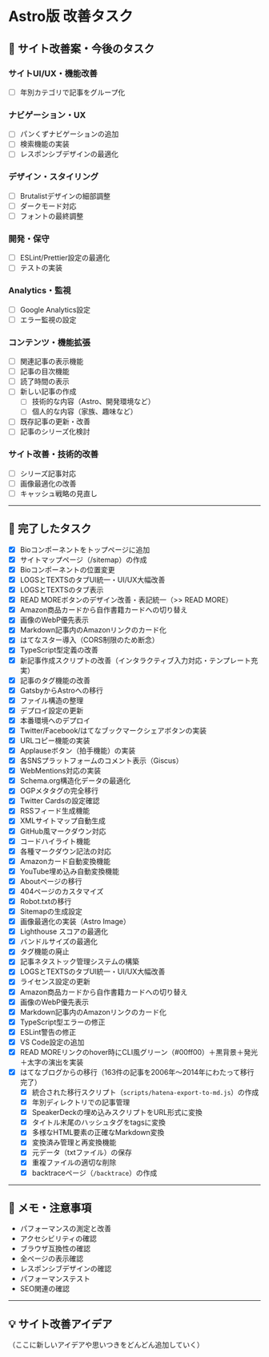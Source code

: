 # Astro版 改善タスク

## 🎯 サイト改善案・今後のタスク

### サイトUI/UX・機能改善
- [ ] 年別カテゴリで記事をグループ化

### ナビゲーション・UX
- [ ] パンくずナビゲーションの追加
- [ ] 検索機能の実装
- [ ] レスポンシブデザインの最適化

### デザイン・スタイリング
- [ ] Brutalistデザインの細部調整
- [ ] ダークモード対応
- [ ] フォントの最終調整

### 開発・保守
- [ ] ESLint/Prettier設定の最適化
- [ ] テストの実装

### Analytics・監視
- [ ] Google Analytics設定
- [ ] エラー監視の設定

### コンテンツ・機能拡張
- [ ] 関連記事の表示機能
- [ ] 記事の目次機能
- [ ] 読了時間の表示
- [ ] 新しい記事の作成
  - [ ] 技術的な内容（Astro、開発環境など）
  - [ ] 個人的な内容（家族、趣味など）
- [ ] 既存記事の更新・改善
- [ ] 記事のシリーズ化検討

### サイト改善・技術的改善
- [ ] シリーズ記事対応
- [ ] 画像最適化の改善
- [ ] キャッシュ戦略の見直し

---

## 🎉 完了したタスク

- [x] Bioコンポーネントをトップページに追加
- [x] サイトマップページ（/sitemap）の作成
- [x] Bioコンポーネントの位置変更
- [x] LOGSとTEXTSのタブUI統一・UI/UX大幅改善
- [x] LOGSとTEXTSのタブ表示
- [x] READ MOREボタンのデザイン改善・表記統一（>> READ MORE）
- [x] Amazon商品カードから自作書籍カードへの切り替え
- [x] 画像のWebP優先表示
- [x] Markdown記事内のAmazonリンクのカード化
- [x] はてなスター導入（CORS制限のため断念）
- [x] TypeScript型定義の改善
- [x] 新記事作成スクリプトの改善（インタラクティブ入力対応・テンプレート充実）
- [x] 記事のタグ機能の改善
- [x] GatsbyからAstroへの移行
- [x] ファイル構造の整理
- [x] デプロイ設定の更新
- [x] 本番環境へのデプロイ
- [x] Twitter/Facebook/はてなブックマークシェアボタンの実装
- [x] URLコピー機能の実装
- [x] Applauseボタン（拍手機能）の実装
- [x] 各SNSプラットフォームのコメント表示（Giscus）
- [x] WebMentions対応の実装
- [x] Schema.org構造化データの最適化
- [x] OGPメタタグの完全移行
- [x] Twitter Cardsの設定確認
- [x] RSSフィード生成機能
- [x] XMLサイトマップ自動生成
- [x] GitHub風マークダウン対応
- [x] コードハイライト機能
- [x] 各種マークダウン記法の対応
- [x] Amazonカード自動変換機能
- [x] YouTube埋め込み自動変換機能
- [x] Aboutページの移行
- [x] 404ページのカスタマイズ
- [x] Robot.txtの移行
- [x] Sitemapの生成設定
- [x] 画像最適化の実装（Astro Image）
- [x] Lighthouse スコアの最適化
- [x] バンドルサイズの最適化
- [x] タグ機能の廃止
- [x] 記事ネタストック管理システムの構築
- [x] LOGSとTEXTSのタブUI統一・UI/UX大幅改善
- [x] ライセンス設定の更新
- [x] Amazon商品カードから自作書籍カードへの切り替え
- [x] 画像のWebP優先表示
- [x] Markdown記事内のAmazonリンクのカード化
- [x] TypeScript型エラーの修正
- [x] ESLint警告の修正
- [x] VS Code設定の追加
- [x] READ MOREリンクのhover時にCLI風グリーン（#00ff00）＋黒背景＋発光＋太字の演出を実装
- [x] はてなブログからの移行（163件の記事を2006年〜2014年にわたって移行完了）
  - [x] 統合された移行スクリプト（`scripts/hatena-export-to-md.js`）の作成
  - [x] 年別ディレクトリでの記事管理
  - [x] SpeakerDeckの埋め込みスクリプトをURL形式に変換
  - [x] タイトル末尾のハッシュタグをtagsに変換
  - [x] 多様なHTML要素の正確なMarkdown変換
  - [x] 変換済み管理と再変換機能
  - [x] 元データ（txtファイル）の保存
  - [x] 重複ファイルの適切な削除
  - [x] backtraceページ（`/backtrace`）の作成

---

## 📝 メモ・注意事項

- パフォーマンスの測定と改善
- アクセシビリティの確認
- ブラウザ互換性の確認
- 全ページの表示確認
- レスポンシブデザインの確認
- パフォーマンステスト
- SEO関連の確認

---

## 💡 サイト改善アイデア

（ここに新しいアイデアや思いつきをどんどん追加していく） 